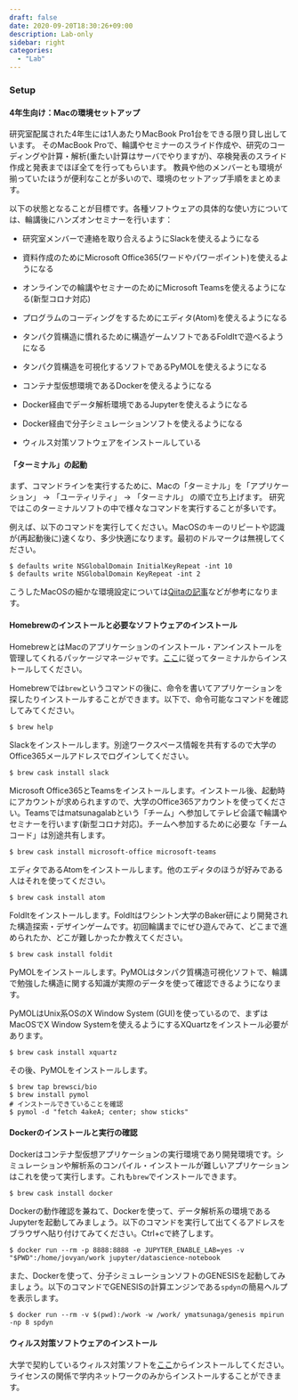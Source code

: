 ```yaml
---
draft: false
date: 2020-09-20T18:30:26+09:00
description: Lab-only
sidebar: right
categories:
  - "Lab"
---
```


### Setup

#### 4年生向け：Macの環境セットアップ

研究室配属された4年生には1人あたりMacBook Pro1台をできる限り貸し出しています。
そのMacBook Proで、輪講やセミナーのスライド作成や、研究のコーディングや計算・解析(重たい計算はサーバでやりますが)、卒検発表のスライド作成と発表までほぼ全てを行ってもらいます。
教員や他のメンバーとも環境が揃っていたほうが便利なことが多いので、環境のセットアップ手順をまとめます。

以下の状態となることが目標です。各種ソフトウェアの具体的な使い方については、輪講後にハンズオンセミナーを行います：

- 研究室メンバーで連絡を取り合えるようにSlackを使えるようになる

- 資料作成のためにMicrosoft Office365(ワードやパワーポイント)を使えるようになる

- オンラインでの輪講やセミナーのためにMicrosoft Teamsを使えるようになる(新型コロナ対応)

- プログラムのコーディングをするためにエディタ(Atom)を使えるようになる

- タンパク質構造に慣れるために構造ゲームソフトであるFoldItで遊べるようになる

- タンパク質構造を可視化するソフトであるPyMOLを使えるようになる

- コンテナ型仮想環境であるDockerを使えるようになる

- Docker経由でデータ解析環境であるJupyterを使えるようになる

- Docker経由で分子シミュレーションソフトを使えるようになる

- ウィルス対策ソフトウェアをインストールしている

#### 「ターミナル」の起動

まず、コマンドラインを実行するために、Macの「ターミナル」を「アプリケーション」 -> 「ユーティリティ」 -> 「ターミナル」 の順で立ち上げます。
研究ではこのターミナルソフトの中で様々なコマンドを実行することが多いです。

例えば、以下のコマンドを実行してください。MacOSのキーのリピートや認識が(再起動後に)速くなり、多少快適になります。最初のドルマークは無視してください。
```
$ defaults write NSGlobalDomain InitialKeyRepeat -int 10
$ defaults write NSGlobalDomain KeyRepeat -int 2
```

こうしたMacOSの細かな環境設定については[Qiitaの記事](https://qiita.com/jonghyo/items/733e0aeb5d6cd58e4855)などが参考になります。

#### Homebrewのインストールと必要なソフトウェアのインストール

HomebrewとはMacのアプリケーションのインストール・アンインストールを管理してくれるパッケージマネージャです。[ここ](https://brew.sh/index_ja)に従ってターミナルからインストールしてください。

Homebrewでは`brew`というコマンドの後に、命令を書いてアプリケーションを探したりインストールすることができます。以下で、命令可能なコマンドを確認してみてください。
```
$ brew help
```

Slackをインストールします。別途ワークスペース情報を共有するので大学のOffice365メールアドレスでログインしてください。
```
$ brew cask install slack

```

Microsoft Office365とTeamsをインストールします。インストール後、起動時にアカウントが求められますので、大学のOffice365アカウントを使ってください。Teamsではmatsunagalabという「チーム」へ参加してテレビ会議で輪講やセミナーを行います(新型コロナ対応)。チームへ参加するために必要な「チームコード」は別途共有します。
```
$ brew cask install microsoft-office microsoft-teams

```

エディタであるAtomをインストールします。他のエディタのほうが好みである人はそれを使ってください。
```
$ brew cask install atom

```

FoldItをインストールします。FoldItはワシントン大学のBaker研により開発された構造探索・デザインゲームです。初回輪講までにぜひ遊んでみて、どこまで進められたか、どこが難しかったか教えてください。
```
$ brew cask install foldit

```

PyMOLをインストールします。PyMOLはタンパク質構造可視化ソフトで、輪講で勉強した構造に関する知識が実際のデータを使って確認できるようになります。

PyMOLはUnix系OSのX Window System (GUI)を使っているので、まずはMacOSでX Window Systemを使えるようにするXQuartzをインストール必要があります。
```
$ brew cask install xquartz

```

その後、PyMOLをインストールします。
```
$ brew tap brewsci/bio
$ brew install pymol
# インストールできていることを確認
$ pymol -d "fetch 4akeA; center; show sticks"

```

#### Dockerのインストールと実行の確認

Dockerはコンテナ型仮想アプリケーションの実行環境であり開発環境です。シミュレーションや解析系のコンパイル・インストールが難しいアプリケーションはこれを使って実行します。これも`brew`でインストールできます。
```
$ brew cask install docker
```

Dockerの動作確認を兼ねて、Dockerを使って、データ解析系の環境であるJupyterを起動してみましょう。以下のコマンドを実行して出てくるアドレスをブラウザへ貼り付けてみてください。Ctrl+cで終了します。
```
$ docker run --rm -p 8888:8888 -e JUPYTER_ENABLE_LAB=yes -v "$PWD":/home/jovyan/work jupyter/datascience-notebook
```

また、Dockerを使って、分子シミュレーションソフトのGENESISを起動してみましょう。以下のコマンドでGENESISの計算エンジンである`spdyn`の簡易ヘルプを表示します。
```
$ docker run --rm -v $(pwd):/work -w /work/ ymatsunaga/genesis mpirun -np 8 spdyn
```

#### ウィルス対策ソフトウェアのインストール

大学で契約しているウィルス対策ソフトを[ここ](https://www.itc.saitama-u.ac.jp/services/anti-virus.html)からインストールしてください。ライセンスの関係で学内ネットワークのみからインストールすることができます。

